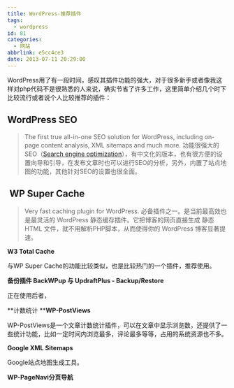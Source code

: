 ```yaml
---
title: WordPress-推荐插件
tags:
  - wordpress
id: 81
categories:
  - 网站
abbrlink: e5cc4ce3
date: 2013-07-11 20:29:00
---
```


WordPress用了有一段时间，感叹其插件功能的强大，对于很多新手或者像我这样对php代码不是很熟悉的人来说，确实节省了许多工作，这里简单介绍几个时下比较流行或者说个人比较推荐的插件：

## WordPress SEO

> The first true all-in-one SEO solution for WordPress, including on-page content analysis, XML sitemaps and much more.
功能很强大的SEO（[Search engine optimization](http://en.wikipedia.org/wiki/Search_engine_optimization)），有中文化的版本，也有很方便的设置向导和引导，在发布文章时也可以进行SEO的分析，另外，内置了站点地图的功能，其他针对SEO的设置也很全面。

##  WP Super Cache

> Very fast caching plugin for WordPress.
必备插件之一。是当前最高效也是最灵活的 WordPress 静态缓存插件。它把博客的网页直接生成 静态HTML 文件，就不用解析PHP脚本，从而使得你的 WordPress 博客显著提速。

**W3 Total Cache**

与WP Super Cache的功能比较类似，也是比较热门的一个插件，推荐使用。

**备份插件 <strong>BackWPup 与 <strong>UpdraftPlus - Backup/Restore**</strong></strong>

正在使用后者，

**计数统计 ****WP-PostViews**

WP-PostViews是一个文章计数统计插件，可以在文章中显示浏览数，还提供了一些统计功能，比如一定时间内浏览最多，评论最多等等，占用的系统资源也不多。

**Google XML Sitemaps**

Google站点地图生成工具。

**WP-PageNavi分页导航**